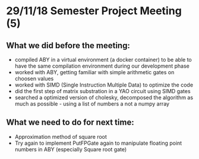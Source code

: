 # 29/11/18 Semester Project Meeting (5)

## What we did before the meeting:
- compiled ABY in a virtual environment (a docker container) to be able to have the same compilation environment during our development phase
- worked with ABY, getting familiar with simple arithmetic gates on choosen values
- worked with SIMD (Single Instruction Multiple Data) to optimize the code
- did the first step of matrix substration in a YAO circuit using SIMD gates
- searched a optimized version of cholesky, decomposed the algorithm as much as possible - using a list of numbers a not a numpy array

## What we need to do for next time:
- Approximation method of square root
- Try again to implement PutFPGate again to manipulate floating point numbers in ABY (especially Square root gate)

